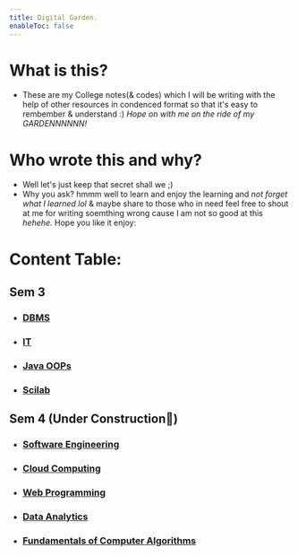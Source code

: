 ```yaml
---
title: Digital Garden.
enableToc: false
---
```


# What is this?
- These are my College notes(& codes) which I will be writing with the help of other resources in condenced format so that it's easy to rembember & understand :) _Hope on with me on the ride of my GARDENNNNNN!_

# Who wrote this and why?
- Well let's just keep that secret shall we ;)
- Why you ask? hmmm well to learn and enjoy the learning and _not forget what I learned lol_ & maybe share to those who in need feel free to shout at me for writing soemthing wrong cause I am not so good at this *hehehe.* Hope you like it enjoy:

# Content Table:

## Sem 3
- ### [DBMS](content/notes/Sem_3/DBMS/Classes_Notes/m1_syllabus.md)
- ### [IT](content/notes/Sem_3/IT/IT_Index.md)
- ### [Java OOPs](content/notes/Sem_3/Java_OOPs/Java_Index.md)
- ### [Scilab](content/notes/Sem_3/Scilab/Scilab_Index.md)

## Sem 4 (Under Construction🚧)
- ### [Software Engineering](content/notes/Sem_4/Software_Engineering/Classes_Notes/Module_1/m1_syllabus.md)
- ### [Cloud Computing](content/notes/Sem_4/Cloud_Computing/Classes_Notes/Module_1/m1_syllabus.md)
- ### [Web Programming](content/notes/Sem_4/Web_Programming/Classes_Notes/Module_1/m1_syllabus.md)
- ### [Data Analytics](content/notes/Sem_4/Data_Analytics/Classes_Notes/Module_1/m1_syllabus.md)
- ### [Fundamentals of Computer Algorithms](content/notes/Sem_4/Fundamentals_of_Computer_Algorithms/Classes_Notes/Module_1/m1_syllabus.md)
